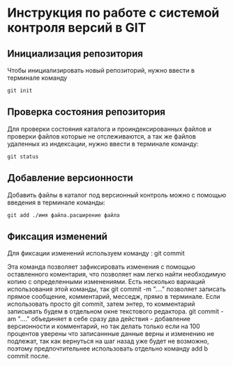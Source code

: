 # **Инструкция по работе с системой контроля версий в GIT**

## **Инициализация репозитория**

Чтобы инициализировать новый репозиторий, нужно ввести в терминале команду

    git init


## **Проверка состояния репозитория**

Для проверки состояния каталога и проиндексированных файлов и проверки файлов которые не отслеживаются, а так же файлов удаленных из индексации, нужно ввести в терминале команду:

    git status


## **Добавление версионности**

Добавить файлы в каталог под версионный контроль можно с помощью введения в терминале команды:

    git add ./имя файла.расширение файла


## **Фиксация изменений**

Для фиксации изменений используем команду :
    git commit

Эта команда позволяет зафиксировать изменения с  помощью оставленного коментария, что позволяет нам легко найти необходимую копию с определенными изменениями. Есть несколько вариаций использования этой команды, так  git commit -m "...." позволяет записать прямое сообщение, комментарий, месседж, прямо в терминале. Если использовать просто git commit, затем энтер, то комментарий записывать будем в отдельном окне текстового редактора. git commit -am "...." объединяет в себе сразу два действия - добавление версионности и комментарий, но так делать только если на 100 процентов уверены что записаннные данные верны и изменению не подлежат, так как вернуться на шаг назад уже будет не возможно, поэтому предпочтительнее использовать отдельно команду add b commit после.